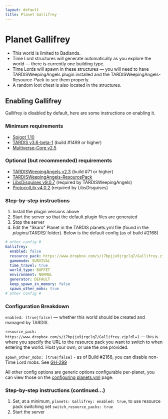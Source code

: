 ```yaml
---
layout: default
title: Planet Gallifrey
---
```


# Planet Gallifrey

- This world is limited to Badlands.
- Time Lord structures will generate automatically as you explore the world — there is currently one building type.
- Time Lords will spawn in these structures — you will need to have TARDISWeepingAngels plugin installed and the TARDISWeepingAngels-Resource-Pack to see them properly.
- A random loot chest is also located in the structures.

## Enabling Gallifrey

Gallifrey is disabled by default, here are some instructions on enabling it.

### Minimum requirements

- [Spigot 1.10](https://www.spigotmc.org/threads/spigot-craftbukkit-bungeecord-1-10.154136/)
- [TARDIS v3.6-beta-1](http://tardisjenkins.duckdns.org:8080/job/TARDIS/lastSuccessfulBuild/me.eccentric_nz.TARDIS%24TARDIS/) (build #1499 or higher)
- [Multiverse-Core v2.5](https://ci.onarandombox.com/view/Multiverse/job/Multiverse-Core/)

### Optional (but recommended) requirements

- [TARDISWeepingAngels v2.3](http://tardisjenkins.duckdns.org:8080/job/TARDISWeepingAngels/lastSuccessfulBuild/me.eccentric_nz.tardisweepingangels%24TARDISWeepingAngels/) (build #71 or higher)
- [TARDISWeepingAngels-ResourcePack](https://github.com/eccentricdevotion/TARDISWeepingAngels-Resource-Pack)
- [LibsDisguises v9.0.7](https://www.spigotmc.org/resources/libs-disguises.81/) (required by TARDISWeepingAngels)
- [ProtocolLib v4.0.2](https://www.spigotmc.org/resources/protocollib.1997/) (required by LibsDisguises)

### Step-by-step instructions

1. Install the plugin versions above
2. Start the server so that the default plugin files are generated
3. Stop the server
4. Edit the "Skaro" Planet in the TARDIS planets.yml file (found in the _plugins/TARDIS/_ folder). Below is the default config (as of build #2168)

```yaml
# other config #
Gallifrey:
  enabled: false
  resource_pack: https://www.dropbox.com/s/i7bpjju9jrgclq7/Gallifrey.zip?dl=1
  gamemode: SURVIVAL
  time_travel: true
  world_type: BUFFET
  environment: NORMAL
  generator: DEFAULT
  keep_spawn_in_memory: false
  spawn_other_mobs: true
# other config #
```

### Configuration Breakdown

`enabled: [true|false]` — whether this world should be created and managed by TARDIS.

`resource_pack: https://www.dropbox.com/s/i7bpjju9jrgclq7/Gallifrey.zip?dl=1` — this is where you specify the URL to the resource pack you want to switch to when entering the world. Host your own, or use the one provided.

`spawn_other_mobs: [true|false]` - as of Build #2168, you can disable non-Time Lord mobs. See [GH-299](https://github.com/eccentricdevotion/TARDIS/issues/299)

All other config options are generic options configurable per-planet, you can view those on the [configuring planets.yml](configuration-planets) page.

### Step-by-step instructions (continued...)

1. Set, at a minimum, `planets: Gallifrey: enabled: true`, to use resource pack switching set `switch_resource_packs: true`
2. Start the server
